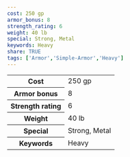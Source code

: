 ```yaml
---
cost: 250 gp
armor_bonus: 8
strength_rating: 6
weight: 40 lb
special: Strong, Metal
keywords: Heavy
share: TRUE
tags: ['Armor','Simple-Armor','Heavy']
---
```

<p><span style="overflow-x: auto;"><table><tbody><tr><th>Cost</th><td>250 gp</td></tr><tr><th>Armor bonus</th><td>8</td></tr><tr><th>Strength rating</th><td>6</td></tr><tr><th>Weight</th><td>40 lb</td></tr><tr><th>Special</th><td>Strong, Metal</td></tr><tr><th>Keywords</th><td>Heavy</td></tr></tbody></table></span></p>